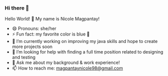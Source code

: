 ### Hi there 👋

<!--
**magpantaynic/magpantaynic** is a ✨ _special_ ✨ repository because its `README.md` (this file) appears on your GitHub profile.

Here are some ideas to get you started:

- 🔭 I’m currently working on ...
- 🌱 I’m currently learning ...
- 👯 I’m looking to collaborate on ...
- 🤔 I’m looking for help with ...
- 💬 Ask me about ...
- 📫 How to reach me: ...
- 😄 Pronouns: ...
- ⚡ Fun fact: ...
-->


Hello World! 👋 My name is Nicole Magpantay!

- 😄 Pronouns: she/her
- ⚡ Fun fact: my favorite color is blue 💙
- 🔭 I’m currently working on improving my java skills and hope to create more projects soon
- 🤔 I’m looking for help with finding a full time position related to designing and testing
- 💬 Ask me about my background & work experience! 
- 📫 How to reach me: magpantaynicole98@gmail.com



